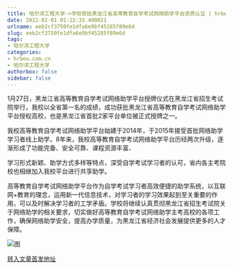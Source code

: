 ```yaml
---
title: 哈尔滨工程大学->学校获批黑龙江省高等教育自学考试网络助学平台资质认证 | hrbeu.com.cn
date: 2022-02-01 01:22:33.490021
urlname: eeb2cf3750fe1dfa6e9bf45285f89e6d
slug: eeb2cf3750fe1dfa6e9bf45285f89e6d
tags: 
- 哈尔滨工程大学
categories:
- hrbeu.com.cn
- 哈尔滨工程大学
authorbox: false
sidebar: false
---
```

1月27日，黑龙江省高等教育自学考试网络助学平台授牌仪式在黑龙江省招生考试院举行，我校以全省第一名的成绩，成功获批黑龙江省高等教育自学考试网络助学平台授权高校，也是黑龙江省首批2家平台单位被正式授牌之一。

我校高等教育自学考试网络助学平台始建于2014年，于2015年接受首批网络助学学习者线上助学，8年来，我校高等教育自学考试网络助学平台历经两次升级，逐渐形成了功能完备、安全可靠、课程资源丰富、
<!--more-->
学习形式新颖、助学方式多样等特点，深受自学考试学习者的认可，省内各主考院校也相继加入我校平台进行共享助学。

高等教育自学考试网络助学平台作为自学考试学习者高效便捷的助学系统，以互联网+教育的理念，运用新一代信息技术，对学习者的学习效果起到至关重要的作用，可以及时解决学习者的工学矛盾。学校将继续认真贯彻黑龙江省招生考试院关于网络助学的相关要求，切实做好高等教育自学考试网络助学主考高校的各项工作，确保网络助学安全，提高办学质量，为黑龙江省经济社会发展提供更多的人才保障。

![图](http://gongxue.cn/__local/D/A0/13/E49AB9FB933B2D2AE874C39EB42_158FC1D0_1EB16.jpg)

[转入文章首发地址](http://gongxue.cn/info/1015/69567.htm)